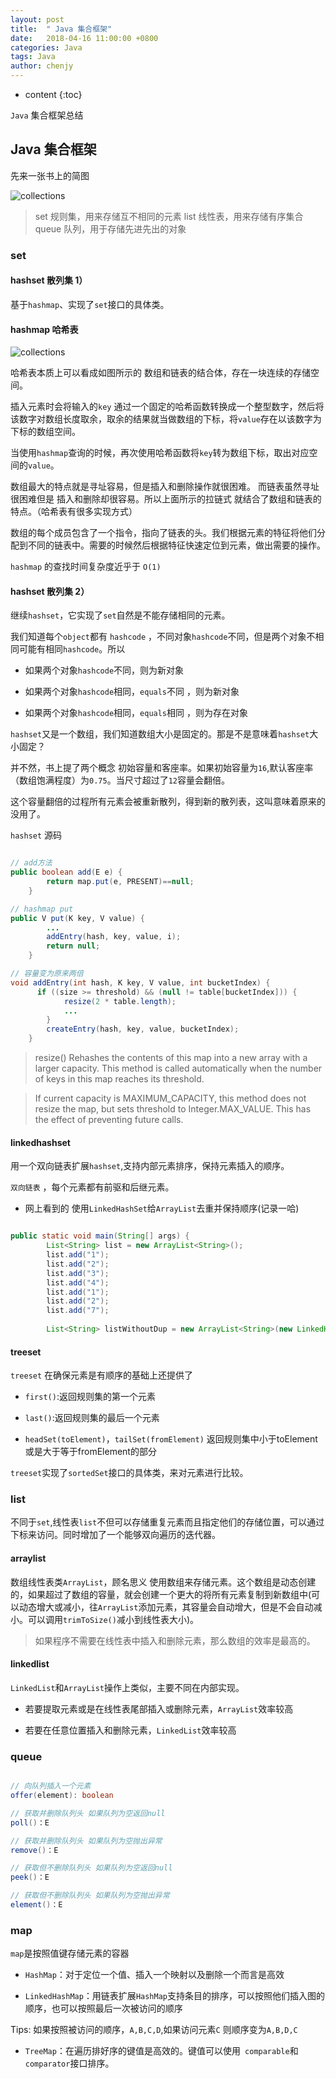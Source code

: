 ```yaml
---
layout: post
title:  " Java 集合框架"
date:   2018-04-16 11:00:00 +0800
categories: Java
tags: Java
author: chenjy
---
```




* content
{:toc}

`Java` 集合框架总结 





## Java 集合框架

先来一张书上的简图

![collections](http://wx1.sinaimg.cn/mw690/c584f169ly1fqp19jqfb3j20yc0gn7of.jpg)

> set 规则集，用来存储互不相同的元素
> list 线性表，用来存储有序集合
> queue 队列，用于存储先进先出的对象


### set

#### hashset 散列集 1）

基于`hashmap`、实现了`set`接口的具体类。

#### hashmap 哈希表


![collections](http://wx3.sinaimg.cn/mw690/c584f169ly1fqp19mxkfwj20nx0b0aa9.jpg)

哈希表本质上可以看成如图所示的 数组和链表的结合体，存在一块连续的存储空间。

插入元素时会将输入的`key` 通过一个固定的哈希函数转换成一个整型数字，然后将该数字对数组长度取余，取余的结果就当做数组的下标，将`value`存在以该数字为下标的数组空间。

当使用`hashmap`查询的时候，再次使用哈希函数将`key`转为数组下标，取出对应空间的`value`。

数组最大的特点就是寻址容易，但是插入和删除操作就很困难。 而链表虽然寻址很困难但是 插入和删除却很容易。所以上面所示的拉链式 就结合了数组和链表的特点。（哈希表有很多实现方式）

数组的每个成员包含了一个指令，指向了链表的头。我们根据元素的特征将他们分配到不同的链表中。需要的时候然后根据特征快速定位到元素，做出需要的操作。

`hashmap` 的查找时间复杂度近乎于 `O(1)`

#### hashset 散列集 2）

继续`hashset`，它实现了`set`自然是不能存储相同的元素。

我们知道每个`object`都有 `hashcode` ，不同对象`hashcode`不同，但是两个对象不相同可能有相同`hashcode`。所以

* 如果两个对象`hashcode`不同，则为新对象

* 如果两个对象`hashcode`相同，`equals`不同 ，则为新对象

* 如果两个对象`hashcode`相同，`equals`相同 ，则为存在对象


`hashset`又是一个数组，我们知道数组大小是固定的。那是不是意味着`hashset`大小固定？

并不然，书上提了两个概念 初始容量和客座率。如果初始容量为`16`,默认客座率（数组饱满程度）为`0.75`。当尺寸超过了`12`容量会翻倍。

这个容量翻倍的过程所有元素会被重新散列，得到新的散列表，这叫意味着原来的没用了。

`hashset` 源码

```java

// add方法
public boolean add(E e) {
        return map.put(e, PRESENT)==null;
    }

// hashmap put
public V put(K key, V value) {
        ...
        addEntry(hash, key, value, i);
        return null;
    }

// 容量变为原来两倍
void addEntry(int hash, K key, V value, int bucketIndex) {
      if ((size >= threshold) && (null != table[bucketIndex])) {
            resize(2 * table.length);
            ...
        }
        createEntry(hash, key, value, bucketIndex);
    }

```

> resize()
> Rehashes the contents of this map into a new array with a larger capacity.  This method is called automatically when the number of keys in this map reaches its threshold.

> If current capacity is MAXIMUM_CAPACITY, this method does not resize the map, but sets threshold to Integer.MAX_VALUE. This has the effect of preventing future calls.


#### linkedhashset 

用一个双向链表扩展`hashset`,支持内部元素排序，保持元素插入的顺序。

`双向链表` ，每个元素都有前驱和后继元素。

* 网上看到的 使用`LinkedHashSet`给`ArrayList`去重并保持顺序(记录一哈)

```java

public static void main(String[] args) {  
        List<String> list = new ArrayList<String>();  
        list.add("1");  
        list.add("2");  
        list.add("3");  
        list.add("4");  
        list.add("1");  
        list.add("2");  
        list.add("7");  
          
        List<String> listWithoutDup = new ArrayList<String>(new LinkedHashSet<String>(list));  

```

#### treeset

`treeset` 在确保元素是有顺序的基础上还提供了 

* `first()`:返回规则集的第一个元素

* `last()`:返回规则集的最后一个元素

* `headSet(toElement)`，`tailSet(fromElement)`  返回规则集中小于toElement或是大于等于fromElement的部分

`treeset`实现了`sortedSet`接口的具体类，来对元素进行比较。

### list

不同于`set`,线性表`list`不但可以存储重复元素而且指定他们的存储位置，可以通过下标来访问。同时增加了一个能够双向遍历的迭代器。

#### arraylist

数组线性表类`ArrayList`，顾名思义 使用数组来存储元素。这个数组是动态创建的，如果超过了数组的容量，就会创建一个更大的将所有元素复制到新数组中(可以动态增大或减小，往`ArrayList`添加元素，其容量会自动增大，但是不会自动减小。可以调用`trimToSize()`减小到线性表大小)。

> 如果程序不需要在线性表中插入和删除元素，那么数组的效率是最高的。

#### linkedlist

`LinkedList`和`ArrayList`操作上类似，主要不同在内部实现。

* 若要提取元素或是在线性表尾部插入或删除元素，`ArrayList`效率较高

* 若要在任意位置插入和删除元素，`LinkedList`效率较高

### queue

```java

// 向队列插入一个元素
offer(element): boolean

// 获取并删除队列头 如果队列为空返回null
poll()：E

// 获取并删除队列头 如果队列为空抛出异常
remove()：E

// 获取但不删除队列头 如果队列为空返回null
peek()：E

// 获取但不删除队列头 如果队列为空抛出异常
element()：E
```

### map

`map`是按照值键存储元素的容器

* `HashMap`：对于定位一个值、插入一个映射以及删除一个而言是高效

* `LinkedHashMap`：用链表扩展`HashMap`支持条目的排序，可以按照他们插入图的顺序，也可以按照最后一次被访问的顺序

Tips: 如果按照被访问的顺序，`A,B,C,D`,如果访问元素`C` 则顺序变为`A,B,D,C`

* `TreeMap`：在遍历排好序的键值是高效的。键值可以使用` comparable`和` comparator`接口排序。












